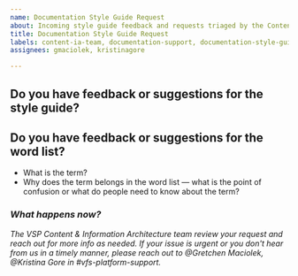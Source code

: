 ```yaml
---
name: Documentation Style Guide Request
about: Incoming style guide feedback and requests triaged by the Content & IA team. This template is linked to from the VSP documentation style guide.
title: Documentation Style Guide Request
labels: content-ia-team, documentation-support, documentation-style-guide
assignees: gmaciolek, kristinagore

---
```

## Do you have feedback or suggestions for the style guide?

## Do you have feedback or suggestions for the word list?
- What is the term?
- Why does the term belongs in the word list — what is the point of confusion or what do people need to know about the term?

### _What happens now?_ 
_The VSP Content & Information Architecture team review your request and reach out for more info as needed. If your issue is urgent or you don't hear from us in a timely manner, please reach out to @Gretchen Maciolek, @Kristina Gore in #vfs-platform-support._
